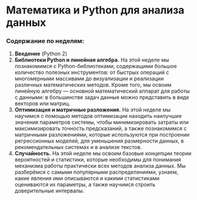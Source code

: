 # Математика и Python для анализа данных

### Содержание по неделям:
 1. **Введение** (Python 2)
 2. **Библиотеки Python и линейная алгебра.** На этой неделе мы познакомимся с Python-библиотеками, содержащими большое количество полезных инструментов: от быстрых операций с многомерными массивами до визуализации и реализации различных математических методов. Кроме того, мы освоим линейную алгебру — основной математический аппарат для работы с данными: в большинстве задач данные можно представить в виде векторов или матриц.
 3. **Оптимизация и матричные разложения.** На этой неделе мы научимся с помощью методов оптимизации находить наилучшие значения параметров системы, чтобы минимизировать затраты или максимизировать точность предсказаний, а также познакомимся с матричными разложениями, которые используются при построении регрессионных моделей, для уменьшения размерности данных, в рекомендательных системах и в анализе текстов.
 4. **Случайность.** На этой неделе мы освоим базовые концепции теории вероятностей и статистики, которые необходимы для понимания механизма работы практически всех методов анализа данных. Мы разберёмся с самыми популярными распределениями, узнаем, какие явления ими описываются и какими статистиками оцениваются их параметры, а также научимся строить доверительные интервалы.
